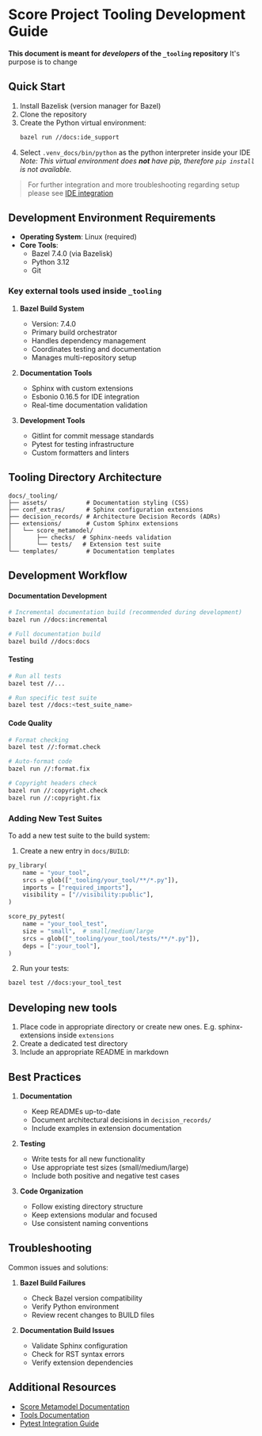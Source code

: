 # Score Project Tooling Development Guide

**This document is meant for *developers* of the `_tooling`  repository**
It's purpose is to change
## Quick Start

1. Install Bazelisk (version manager for Bazel)
2. Clone the repository
3. Create the Python virtual environment:
   ```bash
   bazel run //docs:ide_support
   ```
4. Select `.venv_docs/bin/python` as the python interpreter inside your IDE  
*Note: This virtual environment does **not** have pip, therefore `pip install` is not available.*

> For further integration and more troubleshooting regarding setup please see  [IDE integration](/docs/_tooling/IDE_integration_setup.md)
## Development Environment Requirements

- **Operating System**: Linux (required)
- **Core Tools**:
  - Bazel 7.4.0 (via Bazelisk)
  - Python 3.12
  - Git


### Key external tools used inside `_tooling`

1. **Bazel Build System**
   - Version: 7.4.0
   - Primary build orchestrator
   - Handles dependency management
   - Coordinates testing and documentation
   - Manages multi-repository setup

2. **Documentation Tools**
   - Sphinx with custom extensions
   - Esbonio 0.16.5 for IDE integration
   - Real-time documentation validation

3. **Development Tools**
   - Gitlint for commit message standards
   - Pytest for testing infrastructure
   - Custom formatters and linters



## Tooling Directory Architecture

```
docs/_tooling/
├── assets/           # Documentation styling (CSS)
├── conf_extras/      # Sphinx configuration extensions
├── decision_records/ # Architecture Decision Records (ADRs)
├── extensions/       # Custom Sphinx extensions
│   └── score_metamodel/
│       ├── checks/  # Sphinx-needs validation
│       └── tests/   # Extension test suite
└── templates/        # Documentation templates
```

## Development Workflow


#### Documentation Development
```bash
# Incremental documentation build (recommended during development)
bazel run //docs:incremental

# Full documentation build
bazel build //docs:docs
```

#### Testing
```bash
# Run all tests
bazel test //...

# Run specific test suite
bazel test //docs:<test_suite_name>
```

#### Code Quality
```bash
# Format checking
bazel test //:format.check

# Auto-format code
bazel run //:format.fix

# Copyright headers check
bazel run //:copyright.check
bazel run //:copyright.fix
```

### Adding New Test Suites

To add a new test suite to the build system:

1. Create a new entry in `docs/BUILD`:
```python
py_library(
    name = "your_tool",
    srcs = glob(["_tooling/your_tool/**/*.py"]),
    imports = ["required_imports"],
    visibility = ["//visibility:public"],
)

score_py_pytest(
    name = "your_tool_test",
    size = "small",  # small/medium/large
    srcs = glob(["_tooling/your_tool/tests/**/*.py"]),
    deps = [":your_tool"],
)
```

2. Run your tests:
```bash
bazel test //docs:your_tool_test
```

## Developing new tools

1. Place code in appropriate directory or create new ones. E.g. sphinx-extensions inside `extensions`
2. Create a dedicated test directory
3. Include an appropriate README in markdown

## Best Practices

1. **Documentation**
   - Keep READMEs up-to-date
   - Document architectural decisions in `decision_records/`
   - Include examples in extension documentation

2. **Testing**
   - Write tests for all new functionality
   - Use appropriate test sizes (small/medium/large)
   - Include both positive and negative test cases

3. **Code Organization**
   - Follow existing directory structure
   - Keep extensions modular and focused
   - Use consistent naming conventions

## Troubleshooting

Common issues and solutions:

1. **Bazel Build Failures**
   - Check Bazel version compatibility
   - Verify Python environment
   - Review recent changes to BUILD files

2. **Documentation Build Issues**
   - Validate Sphinx configuration
   - Check for RST syntax errors
   - Verify extension dependencies

## Additional Resources

- [Score Metamodel Documentation](/docs/_tooling/extensions/score_metamodel/README.md)
- [Tools Documentation](/tools/README.md)
- [Pytest Integration Guide](/tools/testing/pytest/README.md)

